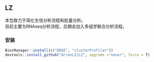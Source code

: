 ## LZ
本包致力于简化生信分析流程和批量分析。<br>
目前主要为RNAseq分析流程，后期会加入多组学联合分析流程。<br>

### 安装
```r
BiocManager::install(c("DOSE", "clusterProfiler"))
devtools::install_github("ArronLZ/LZ", upgrade ="never", force = T)
```
